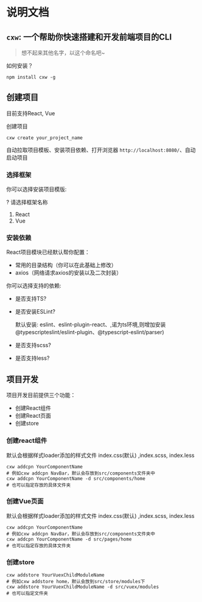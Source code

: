 # 说明文档

## `cxw`: 一个帮助你快速搭建和开发前端项目的CLI

> 想不起来其他名字，以这个命名吧~

如何安装？

```shell
npm install cxw -g
```

## 创建项目

目前支持React, Vue

创建项目

```shell
cxw create your_project_name
```

自动拉取项目模板、安装项目依赖、打开浏览器 `http://localhost:8080/`、自动启动项目

### 选择框架

你可以选择安装项目模版:

? 请选择框架名称  

1) React        
2) Vue

### 安装依赖

React项目模块已经默认帮你配置：

- 常用的目录结构（你可以在此基础上修改）
- axios（网络请求axios的安装以及二次封装）

你可以选择支持的依赖:

* 是否支持TS?

* 是否安装ESLint?
  
   默认安装: eslint、eslint-plugin-react、,诺为ts环境,则增加安装@typescripteslint/eslint-plugin、@typescript-eslint/parser)

* 是否支持scss?

* 是否支持less?

## 项目开发

项目开发目前提供三个功能：

* 创建React组件
* 创建React页面
* 创建store

### 创建react组件

 默认会根据样式loader添加的样式文件 index.css(默认) ,index.scss, index.less

```shell
cxw addcpn YourComponentName 
# 例如cxw addcpn NavBar，默认会存放到src/components文件夹中
cxw addcpn YourComponentName -d src/components/home 
# 也可以指定存放的具体文件夹
```

### 创建Vue页面

默认会根据样式loader添加的样式文件 index.css(默认) ,index.scss, index.less

```shell
cxw addcpn YourComponentName 
# 例如cxw addcpn NavBar，默认会存放到src/components文件夹中
cxw addcpn YourComponentName -d src/pages/home 
# 也可以指定存放的具体文件夹
```



### 创建store

```shell
cxw addstore YourVuexChildModuleName 
# 例如cxw addstore home，默认会放到src/store/modules下
cxw addstore YourVuexChildModuleName -d src/vuex/modules 
# 也可以指定文件夹
```
